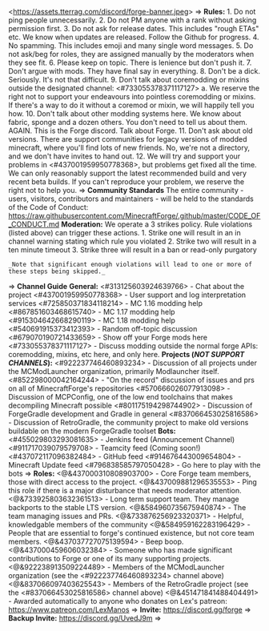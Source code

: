 <<https://assets.tterrag.com/discord/forge-banner.jpeg>>
=>
**Rules:**
    1. Do not ping people unnecessarily.
    2. Do not PM anyone with a rank without asking permission first.
    3. Do not ask for release dates. This includes "rough ETAs" etc. We know when updates are released. Follow the Github for progress.
    4. No spamming. This includes emoji and many single word messages.
    5. Do not ask/beg for roles, they are assigned manually by the moderators when they see fit.
    6. Please keep on topic. There is lenience but don't push it.
    7. Don't argue with mods. They have final say in everything.
    8. Don't be a dick. Seriously. It's not that difficult.
    9. Don't talk about coremodding or mixins outside the designated channel: <#733055378371117127>
      a. We reserve the right not to support your endeavours into pointless coremodding or mixins. If there's a way to do it without a coremod or mixin, we will happily tell you how.
    10. Don't talk about other modding systems here. We know about fabric, sponge and a dozen others. You don't need to tell us about them. AGAIN. This is the Forge discord. Talk about Forge.
    11. Don't ask about old versions. There are support communities for legacy versions of modded minecraft, where you'll find lots of new friends. No, we're not a directory, and we don't have invites to hand out.
    12. We will try and support your problems in <#437001959950778368>, but problems get fixed all the time. We can only reasonably support the latest recommended build and very recent beta builds. If you can't reproduce your problem, we reserve the right not to help you.
=>
**Community Standards**
    The entire community - users, visitors, contributors and maintainers - will be held to the standards of the Code of Conduct:
    <https://raw.githubusercontent.com/MinecraftForge/.github/master/CODE_OF_CONDUCT.md>
**Moderation:**
    We operate a 3 strikes policy. Rule violations (listed above) can trigger these actions.
    1. Strike one will result in an in channel warning stating which rule you violated
    2. Strike two will result in a ten minute timeout
    3. Strike three will result in a ban or read-only purgatory

    _Note that significant enough violations will lead to one or more of these steps being skipped._
=>
**Channel Guide**
**General:**
    <#313125603924639766> - Chat about the project
    <#437001959950778368> - User support and log interpretation services
    <#725850371834118214> - MC 1.16 modding help
    <#867851603468615740> - MC 1.17 modding help
    <#915304642668290119> - MC 1.18 modding help
    <#540691915373412393> - Random off-topic discussion
    <#679070190721433659> - Show off your Forge mods here
    <#733055378371117127> - Discuss modding outside the normal forge APIs: coremodding, mixins, etc here, and only here.
**Projects (*NOT SUPPORT CHANNELS*):**
    <#922237746460893234> - Discussion of all projects under the MCModLauncher organization, primarily Modlauncher itself.
    <#852298000042164244> - "On the record" discussion of issues and prs on all of MinecraftForge's repositories
    <#570666026077913098> - Discussion of MCPConfig, one of the low end toolchains that makes decompiling Minecraft possible
    <#801175194298744902> - Discussion of ForgeGradle development and Gradle in general
    <#837066453025816586> - Discussion of RetroGradle, the community project to make old versions buildable on the modern ForgeGradle toolset
**Bots:**
    <#455029803293081635> - Jenkins feed (Announcement Channel)
    <#911717039079579708> - Teamcity feed (Coming soon!)
    <#437072117096382484> - GitHub feed
    <#914676443009654804> - Minecraft Update feed
    <#796838585797050428> - Go here to play with the bots
=>
**Roles:**
    <@&437000310808903700> - Core Forge team members, those with direct access to the project.
    <@&437009881296535553> - Ping this role if there is a major disturbance that needs moderator attention.
    <@&733925803632361513> - Long term support team. They manage backports to the stable LTS version.
    <@&584960735675940874> - The team managing issues and PRs.
    <@&733876256923320371> - Helpful, knowledgable members of the community
    <@&584959162283196429> - People that are essential to forge's continued existence, but not core team members.
    <@&437037727075139594> - Beep boop.
    <@&437000459606032384> - Someone who has made significant contributions to Forge or one of its many supporting projects.
    <@&922238913509224489> - Members of the MCModLauncher organization (see the <#922237746460893234> channel above)
    <@&837066097403625543> - Members of the RetroGradle project (see the <#837066453025816586> channel above)
    <@&451471841488404491> - Awarded automatically to anyone who donates on Lex's patreon: <https://www.patreon.com/LexManos>
=>
**Invite:** https://discord.gg/forge
=>
**Backup Invite:** https://discord.gg/UvedJ9m
=>
